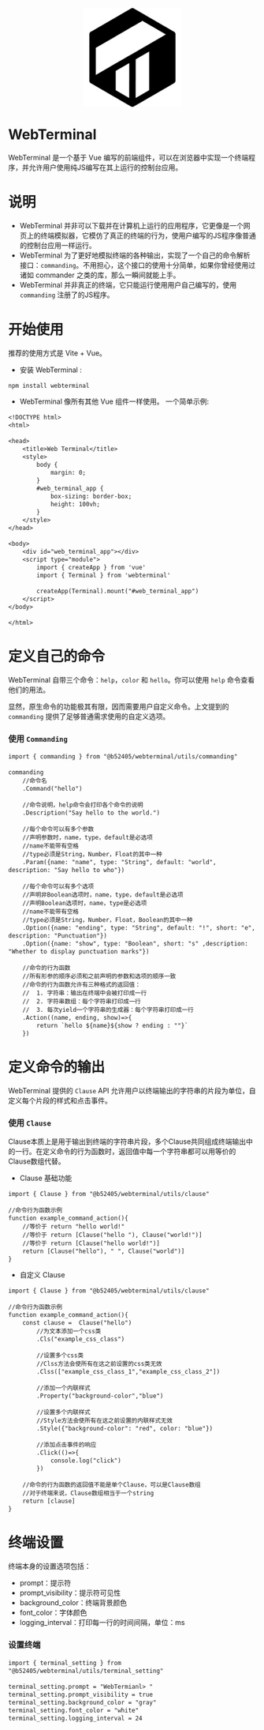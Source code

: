 <img src="public/webterminal.png" alt="Description" style="display: block; margin: 0 auto; width: 200px;">

# WebTerminal

WebTerminal 是一个基于 Vue 编写的前端组件，可以在浏览器中实现一个终端程序，并允许用户使用纯JS编写在其上运行的控制台应用。

# 说明

* WebTerminal 并非可以下载并在计算机上运行的应用程序，它更像是一个网页上的终端模拟器，它模仿了真正的终端的行为，使用户编写的JS程序像普通的控制台应用一样运行。
* WebTerminal 为了更好地模拟终端的各种输出，实现了一个自己的命令解析接口：`commanding`。不用担心，这个接口的使用十分简单，如果你曾经使用过诸如 commander 之类的库，那么一瞬间就能上手。
* WebTerminal 并非真正的终端，它只能运行使用用户自己编写的，使用 `commanding` 注册了的JS程序。

# 开始使用

推荐的使用方式是 Vite + Vue。 

* 安装 WebTerminal :

```
npm install webterminal
```

* WebTerminal 像所有其他 Vue 组件一样使用。 一个简单示例:

```
<!DOCTYPE html>
<html>

<head>
    <title>Web Terminal</title>
    <style>
        body {
            margin: 0;
        }
        #web_terminal_app {
            box-sizing: border-box;
            height: 100vh;
        }
    </style>
</head>

<body>
    <div id="web_terminal_app"></div>
    <script type="module">
        import { createApp } from 'vue'
        import { Terminal } from 'webterminal'

        createApp(Terminal).mount("#web_terminal_app")
    </script>
</body>

</html>
```

# 定义自己的命令

WebTerminal 自带三个命令：`help`，`color` 和 `hello`。你可以使用 `help` 命令查看他们的用法。

显然，原生命令的功能极其有限，因而需要用户自定义命令。上文提到的 `commanding` 提供了足够普通需求使用的自定义选项。

### 使用 `Commanding`

```
import { commanding } from "@b52405/webterminal/utils/commanding"

commanding
    //命令名
    .Command("hello")

    //命令说明，help命令会打印各个命令的说明
    .Description("Say hello to the world.")

    //每个命令可以有多个参数
    //声明参数时，name，type，default是必选项
    //name不能带有空格
    //type必须是String，Number，Float的其中一种
    .Param({name: "name", type: "String", default: "world", description: "Say hello to who"})

    //每个命令可以有多个选项
    //声明非Boolean选项时，name，type，default是必选项
    //声明Boolean选项时，name，type是必选项
    //name不能带有空格
    //type必须是String，Number，Float，Boolean的其中一种
    .Option({name: "ending", type: "String", default: "!", short: "e", description: "Punctuation"})
    .Option({name: "show", type: "Boolean", short: "s" ,description: "Whether to display punctuation marks"})

    //命令的行为函数
    //所有形参的顺序必须和之前声明的参数和选项的顺序一致
    //命令的行为函数允许有三种格式的返回值：
    //  1. 字符串：输出在终端中会被打印成一行
    //  2. 字符串数组：每个字符串打印成一行
    //  3. 每次yield一个字符串的生成器：每个字符串打印成一行
    .Action((name, ending, show)=>{
        return `hello ${name}${show ? ending : ""}`
    })

```

# 定义命令的输出

WebTerminal 提供的 `Clause` API 允许用户以终端输出的字符串的片段为单位，自定义每个片段的样式和点击事件。

### 使用 `Clause`

Clause本质上是用于输出到终端的字符串片段，多个Clause共同组成终端输出中的一行。在定义命令的行为函数时，返回值中每一个字符串都可以用等价的Clause数组代替。

* Clause 基础功能

```
import { Clause } from "@b52405/webterminal/utils/clause"

//命令行为函数示例
function example_command_action(){
    //等价于 return "hello world!"
    //等价于 return [Clause("hello "), Clause("world!")]
    //等价于 return [Clause("hello world!")]
    return [Clause("hello"), " ", Clause("world")]
}
```

* 自定义 Clause

```
import { Clause } from "@b52405/webterminal/utils/clause"

//命令行为函数示例
function example_command_action(){
    const clause =  Clause("hello")
        //为文本添加一个css类
        .Cls("example_css_class")

        //设置多个css类
        //Clss方法会使所有在这之前设置的css类无效
        .Clss(["example_css_class_1","example_css_class_2"])

        //添加一个内联样式
        .Property("background-color","blue")

        //设置多个内联样式
        //Style方法会使所有在这之前设置的内联样式无效
        .Style({"background-color": "red", color: "blue"})

        //添加点击事件的响应
        .Click(()=>{
            console.log("click")
        })

    //命令的行为函数的返回值不能是单个Clause，可以是Clause数组
    //对于终端来说，Clause数组相当于一个string
    return [clause]
}
```

# 终端设置

终端本身的设置选项包括：
* prompt：提示符
* prompt_visibility：提示符可见性
* background_color：终端背景颜色
* font_color：字体颜色
* logging_interval：打印每一行的时间间隔，单位：ms

### 设置终端

```
import { terminal_setting } from "@b52405/webterminal/utils/terminal_setting"

terminal_setting.prompt = "WebTermianl> "
terminal_setting.prompt_visibility = true
terminal_setting.background_color = "gray"
terminal_setting.font_color = "white"
terminal_setting.logging_interval = 24
```
